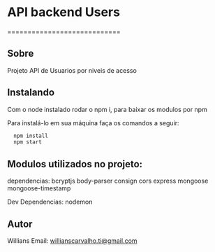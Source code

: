 # API backend Users
============================
## Sobre
Projeto API de Usuarios por niveis de acesso 

## Instalando

Com o node instalado rodar o npm i, para baixar os modulos por npm

Para instalá-lo em sua máquina faça os comandos a seguir:

``` bash
  npm install
  npm start
```
## Modulos utilizados no projeto:

dependencias: 
	bcryptjs
	body-parser
	consign
	cors
        express
    	mongoose
    	mongoose-timestamp

Dev Dependencias: nodemon

## Autor
Willians
Email: <willianscarvalho.ti@gmail.com>
